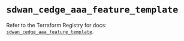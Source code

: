 # `sdwan_cedge_aaa_feature_template`

Refer to the Terraform Registry for docs: [`sdwan_cedge_aaa_feature_template`](https://registry.terraform.io/providers/ciscodevnet/sdwan/0.8.0/docs/resources/cedge_aaa_feature_template).

